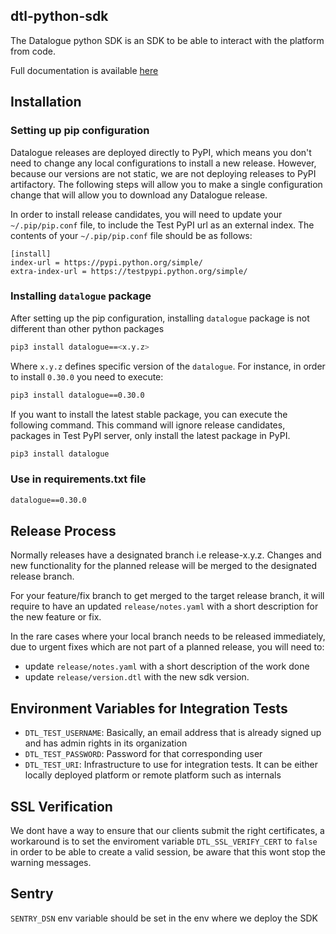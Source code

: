 dtl-python-sdk
--------------

The Datalogue python SDK is an SDK to be able to interact with the platform from
code.

Full documentation is available [here](https://dtl-python-sdk.netlify.com)

## Installation

### Setting up pip configuration

Datalogue releases are deployed directly to PyPI, which means you don't need to change any local configurations to install a new release. However, because our versions are not static, we are not deploying releases to PyPI artifactory. The following steps will allow you to make a single configuration change that will allow you to download any Datalogue release.

In order to install release candidates, you will need to update your `~/.pip/pip.conf` file, to include the Test PyPI url as an external index. The contents of your `~/.pip/pip.conf` file should be as follows:

```
[install]
index-url = https://pypi.python.org/simple/
extra-index-url = https://testpypi.python.org/simple/
```

### Installing `datalogue` package

After setting up the pip configuration, installing `datalogue` package is not different than other python packages

```bash
pip3 install datalogue==<x.y.z>
```

Where `x.y.z` defines specific version of the `datalogue`. For instance, in order to install `0.30.0` you need to execute:

```bash
pip3 install datalogue==0.30.0
```

If you want to install the latest stable package, you can execute the following command. This command will ignore release candidates, packages in Test PyPI server, only install the latest package in PyPI.

```bash
pip3 install datalogue
```

### Use in requirements.txt file

```txt
datalogue==0.30.0
```

## Release Process

Normally releases have a designated branch i.e release-x.y.z. Changes and new functionality for the planned release will be merged to the designated release branch.

For your feature/fix branch to get merged to the target release branch, it will require to have an updated `release/notes.yaml` with a short description for the new feature or fix.

In the rare cases where your local branch needs to be released immediately, due to urgent fixes which are not part of a planned release, you will need to:
*  update `release/notes.yaml` with a short description of the work done
*  update `release/version.dtl` with the new sdk version.


## Environment Variables for Integration Tests
* `DTL_TEST_USERNAME`: Basically, an email address that is already signed up and has admin rights in its organization
* `DTL_TEST_PASSWORD`: Password for that corresponding user
* `DTL_TEST_URI`: Infrastructure to use for integration tests. It can be either locally deployed platform or remote platform such as internals

## SSL Verification

We dont have a way to ensure that our clients submit the right certificates, a workaround is to set the enviroment variable `DTL_SSL_VERIFY_CERT` to `false` in order to be able to create a valid session, be aware that this wont stop the warning messages.

## Sentry

`SENTRY_DSN` env variable should be set in the env where we deploy the SDK